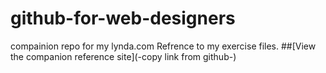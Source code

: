 # github-for-web-designers
compainion repo for my lynda.com
Refrence to my exercise files.
##[View the companion reference site](-copy link from github-)
